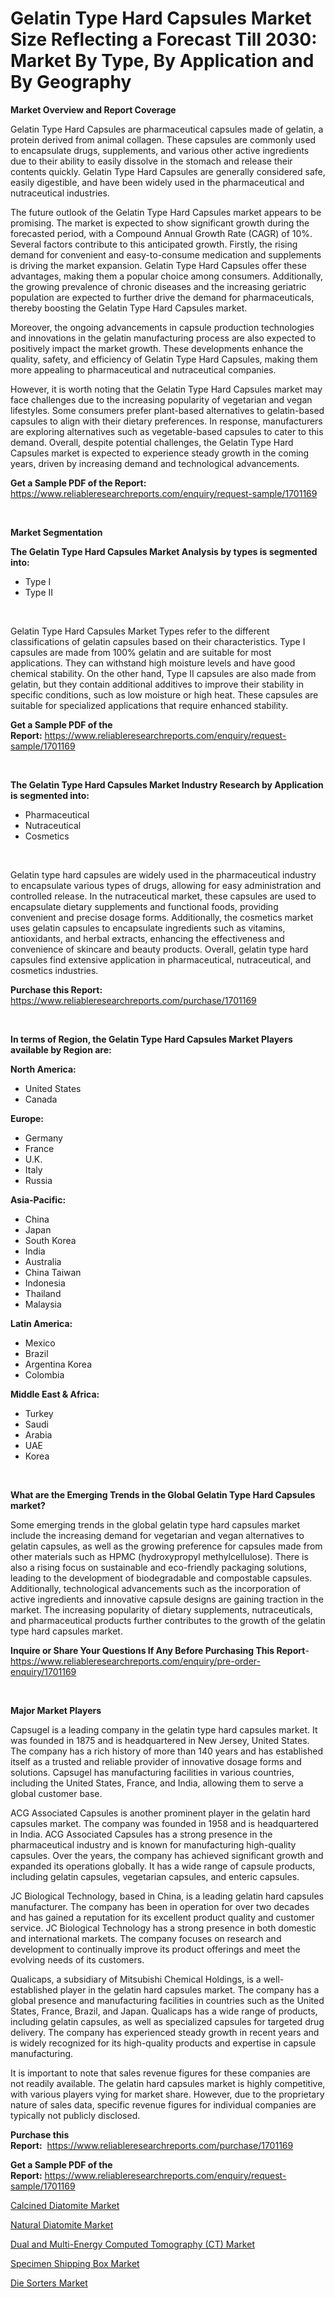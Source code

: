 <p><h1>Gelatin Type Hard Capsules Market Size Reflecting a Forecast Till 2030: Market By Type, By Application and By Geography</h1></p><p><strong>Market Overview and Report Coverage</strong></p>
<p><p>Gelatin Type Hard Capsules are pharmaceutical capsules made of gelatin, a protein derived from animal collagen. These capsules are commonly used to encapsulate drugs, supplements, and various other active ingredients due to their ability to easily dissolve in the stomach and release their contents quickly. Gelatin Type Hard Capsules are generally considered safe, easily digestible, and have been widely used in the pharmaceutical and nutraceutical industries.</p><p>The future outlook of the Gelatin Type Hard Capsules market appears to be promising. The market is expected to show significant growth during the forecasted period, with a Compound Annual Growth Rate (CAGR) of 10%. Several factors contribute to this anticipated growth. Firstly, the rising demand for convenient and easy-to-consume medication and supplements is driving the market expansion. Gelatin Type Hard Capsules offer these advantages, making them a popular choice among consumers. Additionally, the growing prevalence of chronic diseases and the increasing geriatric population are expected to further drive the demand for pharmaceuticals, thereby boosting the Gelatin Type Hard Capsules market.</p><p>Moreover, the ongoing advancements in capsule production technologies and innovations in the gelatin manufacturing process are also expected to positively impact the market growth. These developments enhance the quality, safety, and efficiency of Gelatin Type Hard Capsules, making them more appealing to pharmaceutical and nutraceutical companies.</p><p>However, it is worth noting that the Gelatin Type Hard Capsules market may face challenges due to the increasing popularity of vegetarian and vegan lifestyles. Some consumers prefer plant-based alternatives to gelatin-based capsules to align with their dietary preferences. In response, manufacturers are exploring alternatives such as vegetable-based capsules to cater to this demand. Overall, despite potential challenges, the Gelatin Type Hard Capsules market is expected to experience steady growth in the coming years, driven by increasing demand and technological advancements.</p></p>
<p><strong>Get a Sample PDF of the Report:</strong> <a href="https://www.reliableresearchreports.com/enquiry/request-sample/1701169">https://www.reliableresearchreports.com/enquiry/request-sample/1701169</a></p>
<p>&nbsp;</p>
<p><strong>Market Segmentation</strong></p>
<p><strong>The Gelatin Type Hard Capsules Market Analysis by types is segmented into:</strong></p>
<p><ul><li>Type I</li><li>Type II</li></ul></p>
<p>&nbsp;</p>
<p><p>Gelatin Type Hard Capsules Market Types refer to the different classifications of gelatin capsules based on their characteristics. Type I capsules are made from 100% gelatin and are suitable for most applications. They can withstand high moisture levels and have good chemical stability. On the other hand, Type II capsules are also made from gelatin, but they contain additional additives to improve their stability in specific conditions, such as low moisture or high heat. These capsules are suitable for specialized applications that require enhanced stability.</p></p>
<p><strong>Get a Sample PDF of the Report:</strong>&nbsp;<a href="https://www.reliableresearchreports.com/enquiry/request-sample/1701169">https://www.reliableresearchreports.com/enquiry/request-sample/1701169</a></p>
<p>&nbsp;</p>
<p><strong>The Gelatin Type Hard Capsules Market Industry Research by Application is segmented into:</strong></p>
<p><ul><li>Pharmaceutical</li><li>Nutraceutical</li><li>Cosmetics</li></ul></p>
<p>&nbsp;</p>
<p><p>Gelatin type hard capsules are widely used in the pharmaceutical industry to encapsulate various types of drugs, allowing for easy administration and controlled release. In the nutraceutical market, these capsules are used to encapsulate dietary supplements and functional foods, providing convenient and precise dosage forms. Additionally, the cosmetics market uses gelatin capsules to encapsulate ingredients such as vitamins, antioxidants, and herbal extracts, enhancing the effectiveness and convenience of skincare and beauty products. Overall, gelatin type hard capsules find extensive application in pharmaceutical, nutraceutical, and cosmetics industries.</p></p>
<p><strong>Purchase this Report:</strong>&nbsp; <a href="https://www.reliableresearchreports.com/purchase/1701169">https://www.reliableresearchreports.com/purchase/1701169</a></p>
<p>&nbsp;</p>
<p><strong>In terms of Region, the Gelatin Type Hard Capsules Market Players available by Region are:</strong></p>
<p>
    <p> <strong> North America: </strong>
        <ul>
            <li>United States</li>
            <li>Canada</li>
        </ul>
        </p> 
    <p> <strong> Europe: </strong>
        <ul>
            <li>Germany</li>
            <li>France</li>
            <li>U.K.</li>
            <li>Italy</li>
            <li>Russia</li>
        </ul>
        </p> 
    <p> <strong> Asia-Pacific: </strong>
        <ul>
            <li>China</li>
            <li>Japan</li>
            <li>South Korea</li>
            <li>India</li>
            <li>Australia</li>
            <li>China Taiwan</li>
            <li>Indonesia</li>
            <li>Thailand</li>
            <li>Malaysia</li>
        </ul>
        </p> 
    <p> <strong> Latin America: </strong>
        <ul>
            <li>Mexico</li>
            <li>Brazil</li>
            <li>Argentina Korea</li>
            <li>Colombia</li>
        </ul>
        </p> 
    <p> <strong> Middle East & Africa: </strong>
        <ul>
            <li>Turkey</li>
            <li>Saudi</li>
            <li>Arabia</li>
            <li>UAE</li>
            <li>Korea</li>
        </ul>
    </p>
    </p>
<p>&nbsp;</p>
<p><strong>What are the Emerging Trends in the Global Gelatin Type Hard Capsules market?</strong></p>
<p><p>Some emerging trends in the global gelatin type hard capsules market include the increasing demand for vegetarian and vegan alternatives to gelatin capsules, as well as the growing preference for capsules made from other materials such as HPMC (hydroxypropyl methylcellulose). There is also a rising focus on sustainable and eco-friendly packaging solutions, leading to the development of biodegradable and compostable capsules. Additionally, technological advancements such as the incorporation of active ingredients and innovative capsule designs are gaining traction in the market. The increasing popularity of dietary supplements, nutraceuticals, and pharmaceutical products further contributes to the growth of the gelatin type hard capsules market.</p></p>
<p><strong>Inquire or Share Your Questions If Any Before Purchasing This Report</strong>- <a href="https://www.reliableresearchreports.com/enquiry/pre-order-enquiry/1701169">https://www.reliableresearchreports.com/enquiry/pre-order-enquiry/1701169</a></p>
<p>&nbsp;</p>
<p><strong>Major Market Players</strong></p>
<p><p>Capsugel is a leading company in the gelatin type hard capsules market. It was founded in 1875 and is headquartered in New Jersey, United States. The company has a rich history of more than 140 years and has established itself as a trusted and reliable provider of innovative dosage forms and solutions. Capsugel has manufacturing facilities in various countries, including the United States, France, and India, allowing them to serve a global customer base.</p><p>ACG Associated Capsules is another prominent player in the gelatin hard capsules market. The company was founded in 1958 and is headquartered in India. ACG Associated Capsules has a strong presence in the pharmaceutical industry and is known for manufacturing high-quality capsules. Over the years, the company has achieved significant growth and expanded its operations globally. It has a wide range of capsule products, including gelatin capsules, vegetarian capsules, and enteric capsules.</p><p>JC Biological Technology, based in China, is a leading gelatin hard capsules manufacturer. The company has been in operation for over two decades and has gained a reputation for its excellent product quality and customer service. JC Biological Technology has a strong presence in both domestic and international markets. The company focuses on research and development to continually improve its product offerings and meet the evolving needs of its customers.</p><p>Qualicaps, a subsidiary of Mitsubishi Chemical Holdings, is a well-established player in the gelatin hard capsules market. The company has a global presence and manufacturing facilities in countries such as the United States, France, Brazil, and Japan. Qualicaps has a wide range of products, including gelatin capsules, as well as specialized capsules for targeted drug delivery. The company has experienced steady growth in recent years and is widely recognized for its high-quality products and expertise in capsule manufacturing.</p><p>It is important to note that sales revenue figures for these companies are not readily available. The gelatin hard capsules market is highly competitive, with various players vying for market share. However, due to the proprietary nature of sales data, specific revenue figures for individual companies are typically not publicly disclosed.</p></p>
<p><strong>Purchase this Report:</strong>&nbsp;&nbsp;<a href="https://www.reliableresearchreports.com/purchase/1701169">https://www.reliableresearchreports.com/purchase/1701169</a></p>
<p></p>
<p><strong>Get a Sample PDF of the Report:</strong>&nbsp;<a href="https://www.reliableresearchreports.com/enquiry/request-sample/1701169">https://www.reliableresearchreports.com/enquiry/request-sample/1701169</a></p>
<p><p><a href="https://www.linkedin.com/pulse/calcined-diatomite-market-research-report-provides-thorough-qjcge/">Calcined Diatomite Market</a></p><p><a href="https://www.linkedin.com/pulse/decoding-natural-diatomite-market-deep-dive-latest-trends-whmwe/">Natural Diatomite Market</a></p><p><a href="https://github.com/Paul14Anderson63/Market-Research-Report-List-1/blob/main/dual-and-multi-energy-computed-tomography-ct-market.md">Dual and Multi-Energy Computed Tomography (CT) Market</a></p><p><a href="https://medium.com/@donaldortega4f/specimen-shipping-box-market-size-cagr-trends-2024-2030-aae80249adc9">Specimen Shipping Box Market</a></p><p><a href="https://github.com/aasishrp01/Market-Research-Report-List-1/blob/main/die-sorters-market.md">Die Sorters Market</a></p></p>